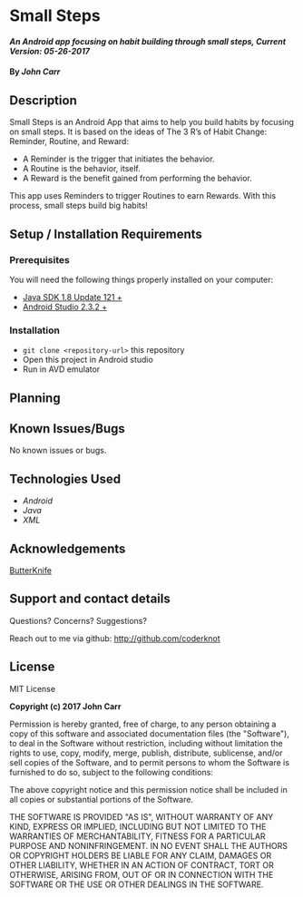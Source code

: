 # Small Steps

#### _An Android app focusing on habit building through small steps, Current Version: 05-26-2017_

#### By _**John Carr**_

## Description
Small Steps is an Android App that aims to help you build habits by focusing on small steps. It is based on the ideas of The 3 R’s of Habit Change: Reminder, Routine, and Reward:

* A Reminder is the trigger that initiates the behavior.
* A Routine is the behavior, itself.
* A Reward is the benefit gained from performing the behavior.

This app uses Reminders to trigger Routines to earn Rewards. With this process, small steps build big habits!

## Setup / Installation Requirements

### Prerequisites

You will need the following things properly installed on your computer:

* [Java SDK 1.8 Update 121 +](http://www.oracle.com/technetwork/java/javase/downloads/jdk8-downloads-2133151.html)
* [Android Studio 2.3.2 +](https://developer.android.com/studio/index.html)


### Installation

* `git clone <repository-url>` this repository
* Open this project in Android studio
* Run in AVD emulator

## Planning

## Known Issues/Bugs
No known issues or bugs.

## Technologies Used
* _Android_
* _Java_
* _XML_

## Acknowledgements
[ButterKnife](https://github.com/JakeWharton/butterknife)

## Support and contact details
Questions? Concerns? Suggestions?

Reach out to me via github:
<http://github.com/coderknot>

## License

MIT License

__Copyright (c) 2017 John Carr__

Permission is hereby granted, free of charge, to any person obtaining a copy of this software and associated documentation files (the "Software"), to deal in the Software without restriction, including without limitation the rights to use, copy, modify, merge, publish, distribute, sublicense, and/or sell copies of the Software, and to permit persons to whom the Software is furnished to do so, subject to the following conditions:

The above copyright notice and this permission notice shall be included in all copies or substantial portions of the Software.

THE SOFTWARE IS PROVIDED "AS IS", WITHOUT WARRANTY OF ANY KIND, EXPRESS OR IMPLIED, INCLUDING BUT NOT LIMITED TO THE WARRANTIES OF MERCHANTABILITY, FITNESS FOR A PARTICULAR PURPOSE AND NONINFRINGEMENT. IN NO EVENT SHALL THE AUTHORS OR COPYRIGHT HOLDERS BE LIABLE FOR ANY CLAIM, DAMAGES OR OTHER LIABILITY, WHETHER IN AN ACTION OF CONTRACT, TORT OR OTHERWISE, ARISING FROM, OUT OF OR IN CONNECTION WITH THE SOFTWARE OR THE USE OR OTHER DEALINGS IN THE SOFTWARE.
